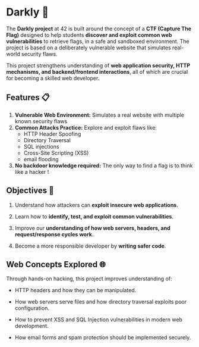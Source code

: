 # Darkly 🔐

The **Darkly project** at 42 is built around the concept of a **CTF (Capture The Flag)** designed to help students **discover and exploit common web vulnerabilities** to retrieve flags, in a safe and sandboxed environment. The project is based on a deliberately vulnerable website that simulates real-world security flaws.

This project strengthens understanding of **web application security, HTTP mechanisms, and backend/frontend interactions**, all of which are crucial for becoming a skilled web developer.

## Features 📋
1. **Vulnerable Web Environment:** Simulates a real website with multiple known security flaws
2. **Common Attacks Practice:** Explore and exploit flaws like:
     - HTTP Header Spoofing
     - Directory Traversal
     - SQL injections
     - Cross-Site Scripting (XSS)
     - email flooding
4. **No backdoor knowledge required:** The only way to find a flag is to think like a hacker !

## Objectives 🎯
1. Understand how attackers can **exploit insecure web applications**.

2. Learn how to **identify, test, and exploit common vulnerabilities**.

3. Improve our **understanding of how web servers, headers, and request/response cycles work**.

4. Become a more responsible developer by **writing safer code**.

## Web Concepts Explored 🌐
Through hands-on hacking, this project improves understanding of:

- HTTP headers and how they can be manipulated.

- How web servers serve files and how directory traversal exploits poor configuration.

- How to prevent XSS and SQL Injection vulnerabilities in modern web development.

- How email forms and spam protection should be implemented securely.
